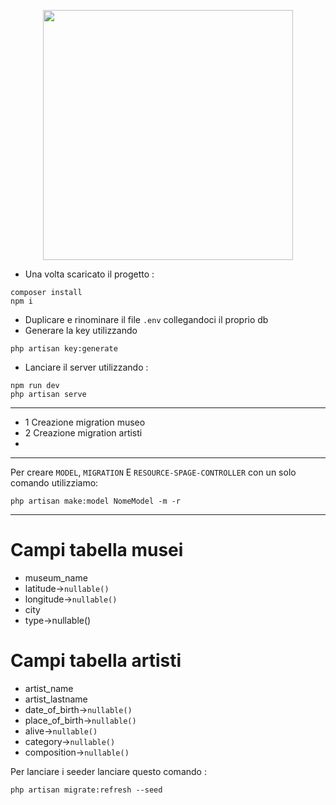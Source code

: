 <p align="center"><a href="https://laravel.com" target="_blank"><img src="https://raw.githubusercontent.com/laravel/art/master/logo-lockup/5%20SVG/2%20CMYK/1%20Full%20Color/laravel-logolockup-cmyk-red.svg" width="400"></a></p>

- Una volta scaricato il progetto : 
```
composer install
npm i
```
- Duplicare e rinominare il file `.env` collegandoci il proprio db
- Generare la key utilizzando 
```
php artisan key:generate
```
- Lanciare il server utilizzando : 
```
npm run dev
php artisan serve
```
---

- 1 Creazione migration museo 
- 2 Creazione migration artisti
- 

---
Per creare `MODEL`,  `MIGRATION` E `RESOURCE-SPAGE-CONTROLLER`  con un solo comando utilizziamo:
```
php artisan make:model NomeModel -m -r
```
---
# Campi tabella musei
- museum_name
- latitude->`nullable()`
- longitude->`nullable()`
- city
- type->nullable()

# Campi tabella artisti 
- artist_name
- artist_lastname
- date_of_birth->`nullable()`
- place_of_birth->`nullable()`
- alive->`nullable()`
- category->`nullable()`
- composition->`nullable()`

Per lanciare i seeder lanciare questo comando : 
```
php artisan migrate:refresh --seed
```
